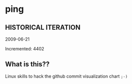 # ping

## HISTORICAL ITERATION
2009-06-21

Incremented: 4402

## What is this?? 
Linux skills to hack the github commit visualization chart `;-)`
